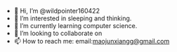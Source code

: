- 👋 Hi, I’m @wildpointer160422
- 👀 I’m interested in sleeping and thinking.
- 🌱 I’m currently learning computer science.
- 💞️ I’m looking to collaborate on 
- 📫 How to reach me:
  email:maojunxiangg@gmail.com

<!---
wildpointer160422/wildpointer160422 is a ✨ special ✨ repository because its `README.md` (this file) appears on your GitHub profile.
You can click the Preview link to take a look at your changes.
--->
